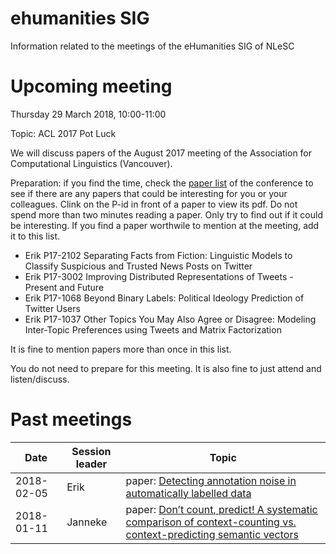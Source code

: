 # ehumanities SIG

Information related to the meetings of the eHumanities SIG of NLeSC

# Upcoming meeting

Thursday 29 March 2018, 10:00-11:00

Topic: ACL 2017 Pot Luck

We will discuss papers of the August 2017 meeting of the Association for Computational Linguistics (Vancouver).

Preparation: if you find the time, check the [paper list](http://www.aclweb.org/anthology/P/P17/) of the conference to see if there are any papers that could be interesting for you or your colleagues. Clink on the P-id in front of a paper to view its pdf. Do not spend more than two minutes reading a paper. Only try to find out if it could be interesting. If you find a paper worthwile to mention at the meeting, add it to this list.

- Erik P17-2102 Separating Facts from Fiction: Linguistic Models to Classify Suspicious and Trusted News Posts on Twitter
- Erik P17-3002 Improving Distributed Representations of Tweets - Present and Future
- Erik P17-1068 Beyond Binary Labels: Political Ideology Prediction of Twitter Users
- Erik P17-1037 Other Topics You May Also Agree or Disagree: Modeling Inter-Topic Preferences using Tweets and Matrix Factorization

It is fine to mention papers more than once in this list.

You do not need to prepare for this meeting. It is also fine to just attend and listen/discuss.

# Past meetings

| Date | Session leader | Topic |
|------|----------------|-------|
| 2018-02-05 | Erik | paper: [Detecting annotation noise in automatically labelled data](http://www.aclweb.org/anthology/P/P17/P17-1107.pdf) |
| 2018-01-11 | Janneke | paper: [Don’t count, predict! A systematic comparison of context-counting vs. context-predicting semantic vectors](http://www.aclweb.org/anthology/P14-1023) |

